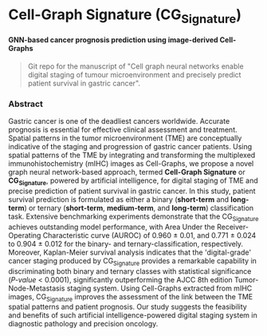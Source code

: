 # Cell-Graph Signature (CG<sub>Signature</sub>)
#### GNN-based cancer prognosis prediction using image-derived Cell-Graphs
> Git repo for the manuscript of "Cell graph neural networks enable digital staging of tumour microenvironment and precisely predict patient survival in gastric cancer".

### Abstract
Gastric cancer is one of the deadliest cancers worldwide. Accurate prognosis is essential for effective clinical assessment and treatment. Spatial patterns in the tumor microenvironment (TME) are conceptually indicative of the staging and progression of gastric cancer patients. Using spatial patterns of the TME by integrating and transforming the multiplexed immunohistochemistry (mIHC) images as Cell-Graphs, we propose a novel graph neural network-based approach, termed **Cell-Graph Signature** or **CG<sub>Signature</sub>**, powered by artificial intelligence, for digital staging of TME and precise prediction of patient survival in gastric cancer. In this study, patient survival prediction is formulated as either a binary (**short-term** and **long-term**) or ternary (**short-term**, **medium-term**, and **long-term**) classification task. Extensive benchmarking experiments demonstrate that the CG<sub>Signature</sub> achieves outstanding model performance, with Area Under the Receiver-Operating Characteristic curve (AUROC) of 0.960 &pm; 0.01, and 0.771 &pm; 0.024 to 0.904 &pm; 0.012 for the binary- and ternary-classification, respectively. Moreover, Kaplan-Meier survival analysis indicates that the 'digital-grade' cancer staging produced by CG<sub>Signature</sub> provides a remarkable capability in discriminating both binary and ternary classes with statistical significance (<em>P-value</em> < 0.0001), significantly outperforming the AJCC 8th edition Tumor-Node-Metastasis staging system. Using Cell-Graphs extracted from mIHC images, CG<sub>Signature</sub> improves the assessment of the link between the TME spatial patterns and patient prognosis. Our study suggests the feasibility and benefits of such artificial intelligence-powered digital staging system in diagnostic pathology and precision oncology.

